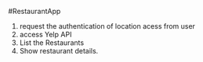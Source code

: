 #RestaurantApp

1. request the authentication of location acess from user 
2. access Yelp API
3. List the Restaurants
4. Show restaurant details.
